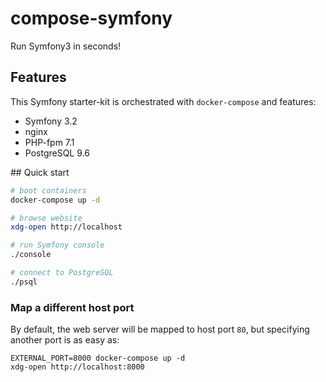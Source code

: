 # compose-symfony

Run Symfony3 in seconds!

## Features

This Symfony starter-kit is orchestrated with `docker-compose` and features:
- Symfony 3.2
- nginx
- PHP-fpm 7.1
- PostgreSQL 9.6

## Quick start

```sh
# boot containers
docker-compose up -d

# browse website
xdg-open http://localhost

# run Symfony console
./console

# connect to PostgreSQL
./psql
```

### Map a different host port

By default, the web server will be mapped to host port `80`, but specifying another port is as easy as:

```
EXTERNAL_PORT=8000 docker-compose up -d
xdg-open http://localhost:8000
```
